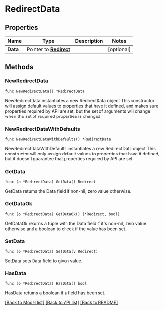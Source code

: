 # RedirectData

## Properties

Name | Type | Description | Notes
------------ | ------------- | ------------- | -------------
**Data** | Pointer to [**Redirect**](Redirect.md) |  | [optional] 

## Methods

### NewRedirectData

`func NewRedirectData() *RedirectData`

NewRedirectData instantiates a new RedirectData object
This constructor will assign default values to properties that have it defined,
and makes sure properties required by API are set, but the set of arguments
will change when the set of required properties is changed

### NewRedirectDataWithDefaults

`func NewRedirectDataWithDefaults() *RedirectData`

NewRedirectDataWithDefaults instantiates a new RedirectData object
This constructor will only assign default values to properties that have it defined,
but it doesn't guarantee that properties required by API are set

### GetData

`func (o *RedirectData) GetData() Redirect`

GetData returns the Data field if non-nil, zero value otherwise.

### GetDataOk

`func (o *RedirectData) GetDataOk() (*Redirect, bool)`

GetDataOk returns a tuple with the Data field if it's non-nil, zero value otherwise
and a boolean to check if the value has been set.

### SetData

`func (o *RedirectData) SetData(v Redirect)`

SetData sets Data field to given value.

### HasData

`func (o *RedirectData) HasData() bool`

HasData returns a boolean if a field has been set.


[[Back to Model list]](../README.md#documentation-for-models) [[Back to API list]](../README.md#documentation-for-api-endpoints) [[Back to README]](../README.md)


